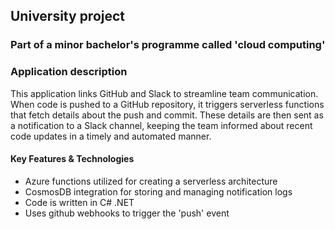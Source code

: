 ## University project 
### Part of a minor bachelor's programme called 'cloud computing'

### Application description
This application links GitHub and Slack to streamline team communication. When code is pushed to a GitHub repository, it triggers serverless functions that fetch details about the push and commit. These details are then sent as a notification to a Slack channel, keeping the team informed about recent code updates in a timely and automated manner.

####  Key Features & Technologies
- Azure functions utilized for creating a serverless architecture
- CosmosDB integration for storing and managing notification logs
- Code is written in C# .NET
- Uses github webhooks to trigger the 'push' event
